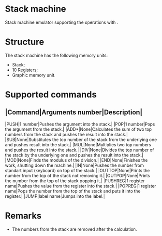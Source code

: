 # Stack machine
Stack machine emulator supporting the operations with .
# Structure
The stack machine has the following memory units:
 - Stack;
 - 10 Registers;
 - Graphic memory unit.
 # Supported commands
 |Command|Arguments number|Description|
 ---------------------
 |PUSH|1 number|Pushes the argument into the stack.|
 |POP|1 number|Pops the argument from the stack.|
 |ADD*|None|Calculates the sum of two top numbers from the stack and pushes the result into the stack.|
 |SUB|None|Substitutes the top number of the stack from the underlying one and pushes result into the stack.|
 |MUL|None|Multiplies two top numbers and pushes the result into the stack.|
 |DIV|None|Divides the top number of the stack by the underlying one and pushes the result into the stack.|
 |MOD|None|Finds the modulus of the division.|
 |END|None|Finishes the work, shutting down the machine.|
 |IN|None|Pushes the number from standart input (keyboard) on top of the stack.|
 |OUTTOP|None|Prints the number from the top of the stack not removing it.|
 |OUTPOP|None|Prints the number from the top of the stack popping it.|
 |PUSHREG|1 register name|Pushes the value from the register into the stack.|
 |POPREG|1 register name|Pops the number from the top of the stack and puts it into the register.|
 |JUMP|label name|Jumps into the label.|
 # Remarks
 * The numbers from the stack are removed after the calculation.
